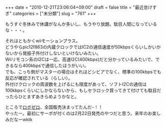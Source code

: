 +++
date = "2010-12-21T23:06:04+09:00"
draft = false
title = "最近怠けすぎ"
categories = ["未分類"]
slug = "761"
+++

<p>もうすぐ冬休みで休講がなんか多いし、もうやり放題。駄目人間になっているな・・・。</p>

<p>それはともかくwiiモーションプラス。<br />どうやらpic12f863の内蔵クロックではIC2の通信速度が50kbpsくらいしかいかないから発振子外付けしないといけないみたい。<br />Wiiリモコン系のI2Cは一応、高速I2C(400kbps)だと分かっているみたいで、できるなら400kbpsで通信したほうがいい。<br />でも、こっち側がマスターの場合はそれほどシビアでなく、標準の100kbpsでも反応が確認されている（らしい）。<br />外付けクロックの周波数を上げるにも限度があって、ソフトI2Cの通信は100kbpsくらいにしかならないから、もしセラロック買ってきて付けても駄目だったらひとまずあきらめようかなと。</p>

<p>ところで<a href="http://deagostini.jp/rbx/">ロボゼロ</a>、全国販売決まってたんだｰ！！<br />やったー。最初にサーボが付くのは2月22日発売のやつだと思う。来年のお楽しみだなーwktk</p>

